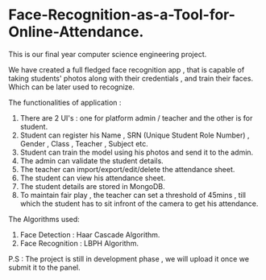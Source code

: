 # Face-Recognition-as-a-Tool-for-Online-Attendance.

This is our final year computer science engineering project.

We have created a full fledged face recognition app , that is capable of taking students' photos along with their credentials , and train their faces. Which can be later used to recognize.

The functionalities of application :

1. There are 2 UI's : one for platform admin / teacher and the other is for student.
2. Student can register his Name , SRN (Unique Student Role Number) , Gender , Class , Teacher , Subject etc.
3. Student can train the model using his photos and send it to the admin.
4. The admin can validate the student details.
5. The teacher can import/export/edit/delete the attendance sheet.
6. The student can view his attendance sheet.
7. The student details are stored in MongoDB.
8. To maintain fair play , the teacher can set a threshold of 45mins , till which the student has to sit infront of the camera to get his attendance.

The Algorithms used:

1. Face Detection : Haar Cascade Algorithm.
2. Face Recognition : LBPH Algorithm.


P.S : The project is still in development phase , we will upload it once we submit it to the panel.
